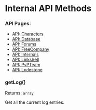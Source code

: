# Internal API Methods

### API Pages:
- [API: Characters](/docs/ApiCharacters.md)
- [API: Database](/docs/ApiDatabase.md)
- [API: Forums](/docs/ApiForums.md)
- [API: FreeCompany](/docs/ApiFreeCompany.md)
- [API: Internals](/docs/ApiInternals.md)
- [API: Linkshell](/docs/ApiLinkshell.md)
- [API: PvPTeam](/docs/ApiPvPTeam.md)
- [API: Lodestone](/docs/ApiLodestone.md)

### getLog()
Returns: `array`

Get all the current log entries.
